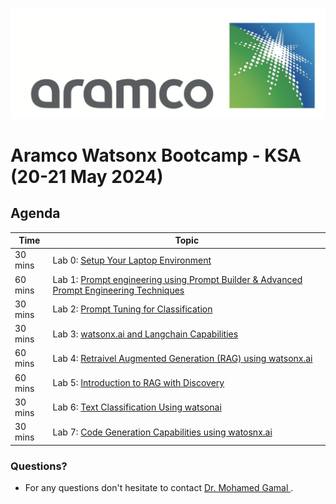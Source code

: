 ![screenshot](./images/aramco.png)
# Aramco Watsonx Bootcamp - KSA (20-21 May 2024)
## Agenda


| **Time**        | **Topic**                                                                                                                             |
|-----------------|---------------------------------------------------------------------------------------------------------------------------------------|
| 30 mins  | Lab 0: [Setup Your Laptop Environment](./self-guided-labs/lab-0-laptop-environment-setup)                                     |  
| 60 mins  | Lab 1: [Prompt engineering using Prompt Builder & Advanced Prompt Engineering Techniques](./self-guided-labs/lab-01-Prompt-Engineering-Using-Prompt-Builder&Advanced-Prompt-Engineering-Techniques)                                     |                       |  
| 30 mins  | Lab 2: [Prompt Tuning for Classification](./self-guided-labs/lab-02-Prompt-Tuning-for-Classification) |                 | 
| 30 mins  | Lab 3: [watsonx.ai and Langchain Capabilities](./self-guided-labs/lab-03-watsonxai-and-Langchain-Capabilities)                                     |  
| 60 mins  | Lab 4: [Retraivel Augmented Generation (RAG) using watsonx.ai](./self-guided-labs/lab-04-Retrieval-Augmented-Generation-RAG-usecase-using-watsonxai)      |  
| 60 mins  | Lab 5: [Introduction to RAG with Discovery](./self-guided-labs/lab-05-Introduction-to-RAG-with-Discovery)             |
| 30 mins  | Lab 6: [Text Classification Using watsonai](./self-guided-labs/lab-06-Text-Classification-Using-watsonai)             |
| 30 mins  | Lab 7: [Code Generation Capabilities using watosnx.ai](./self-guided-labs/lab-07-Code-Generation-Capabilities-watsonxai)             |



### Questions?
- For any questions don't hesitate to contact [Dr. Mohamed Gamal ](mailto:mohamed.gamal@ibm.com).


